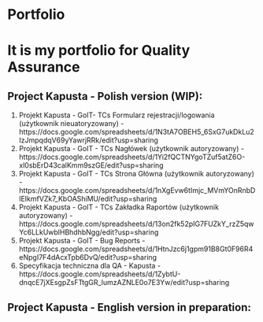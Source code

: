 # Portfolio
<h1>It is my portfolio for Quality Assurance</h1>
<h2>Project Kapusta - Polish version (WIP):</h2>
<ol>
<li>Projekt Kapusta - GoIT- TCs Formularz rejestracji/logowania (użytkownik nieuatoryzowany) - https://docs.google.com/spreadsheets/d/1N3tA7OBEH5_6SxG7ukDkLu2IzJmpqdqV69yYawrjRRk/edit?usp=sharing</li>
<li>Projekt Kapusta - GoIT - TCs Nagłówek (użytkownik autoryzowany) - https://docs.google.com/spreadsheets/d/1Yi2fQCTNYgoTZuf5atZ6O-xl0sbErD43calKmm9szGE/edit?usp=sharing</li>
<li>Projekt Kapusta - GoIT - TCs Strona Główna (użytkownik autoryzowany) - https://docs.google.com/spreadsheets/d/1nXgEvw6tImjc_MVmYOnRnbDlEIkmfVZk7_KbOAShiMU/edit?usp=sharing</li>
<li>Projekt Kapusta - GoIT - TCs Zakładka Raportów (użytkownik autoryzowany) - https://docs.google.com/spreadsheets/d/13on2fk52pIG7FUZkY_rzZ5qwYc6LLkUwblHBhdhbNgg/edit?usp=sharing</li>
<li>Projekt Kapusta - GoIT - Bug Reports - https://docs.google.com/spreadsheets/d/1HtnJzc6j1gpm91B8Gt0F96R4eNpgI7F4dAcxTpb6DvQ/edit?usp=sharing</li>
<li>Specyfikacja techniczna dla QA - Kapusta - https://docs.google.com/spreadsheets/d/1ZybtU-dnqcE7jXEsgpZsFTtgGR_lumzAZNLE0o7E3Yw/edit?usp=sharing</li>
</ol>
<h2>Project Kapusta - English version in preparation:</h2>
